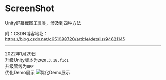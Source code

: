 # ScreenShot

Unity屏幕截图工具类，涉及到四种方法

附：CSDN博客地址：https://blog.csdn.net/c651088720/article/details/94621145


---------------

2022年1月29日  
升级Unity版本为`2020.3.18.f1c1`  
升级管线为`URP`  
优化Demo展示
![优化Demo展示](https://tc.chengrui.xyz/2022/01/29/2404.png)  
